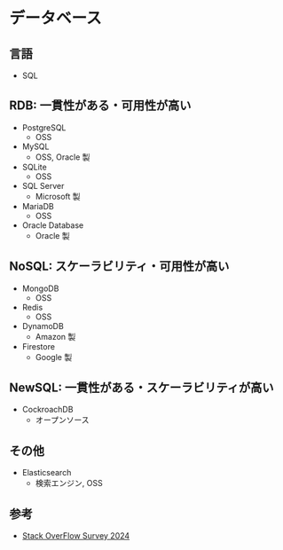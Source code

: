 # データベース

## 言語

- SQL

## RDB: 一貫性がある・可用性が高い

- PostgreSQL
  - OSS
- MySQL
  - OSS, Oracle 製
- SQLite
  - OSS
- SQL Server
  - Microsoft 製
- MariaDB
  - OSS
- Oracle Database
  - Oracle 製

## NoSQL: スケーラビリティ・可用性が高い

- MongoDB
  - OSS
- Redis
  - OSS
- DynamoDB
  - Amazon 製
- Firestore
  - Google 製

## NewSQL: 一貫性がある・スケーラビリティが高い

- CockroachDB
  - オープンソース

## その他

- Elasticsearch
  - 検索エンジン, OSS

## 参考

- [Stack OverFlow Survey 2024](https://survey.stackoverflow.co/2024/technology)
